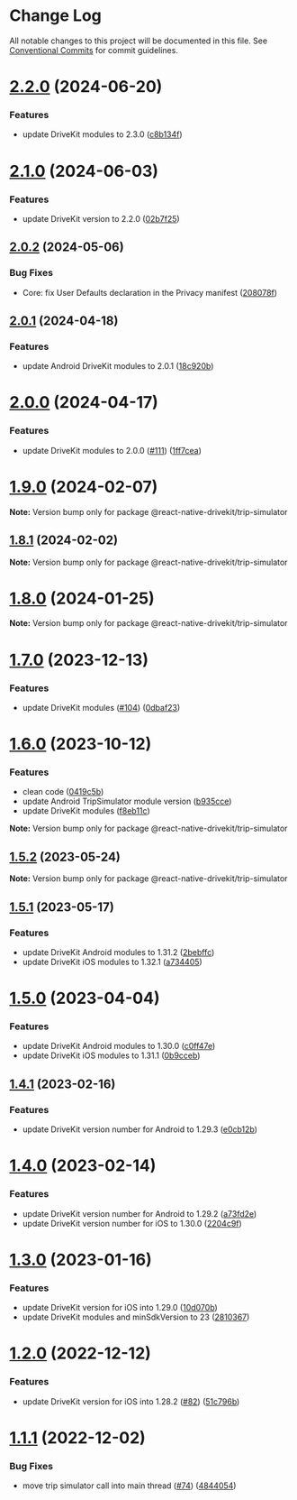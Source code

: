# Change Log

All notable changes to this project will be documented in this file.
See [Conventional Commits](https://conventionalcommits.org) for commit guidelines.

# [2.2.0](https://github.com/DriveQuantPublic/react-native-drivekit/compare/v2.1.0...v2.2.0) (2024-06-20)


### Features

* update DriveKit modules to 2.3.0 ([c8b134f](https://github.com/DriveQuantPublic/react-native-drivekit/commit/c8b134f6c892280217b4dbdb7259b4991addd29b))





# [2.1.0](https://github.com/DriveQuantPublic/react-native-drivekit/compare/v2.0.2...v2.1.0) (2024-06-03)


### Features

* update DriveKit version to 2.2.0 ([02b7f25](https://github.com/DriveQuantPublic/react-native-drivekit/commit/02b7f25c5064f5d6c4d0253760eb4f9f89e7b299))





## [2.0.2](https://github.com/DriveQuantPublic/react-native-drivekit/compare/v2.0.1...v2.0.2) (2024-05-06)


### Bug Fixes

* Core: fix User Defaults declaration in the Privacy manifest ([208078f](https://github.com/DriveQuantPublic/react-native-drivekit/commit/208078f2a795df2c02c00dd241daba841779bae1))





## [2.0.1](https://github.com/DriveQuantPublic/react-native-drivekit/compare/v2.0.0...v2.0.1) (2024-04-18)


### Features

* update Android DriveKit modules to 2.0.1 ([18c920b](https://github.com/DriveQuantPublic/react-native-drivekit/commit/18c920b687ac3db1d80e14620a54421ba6ca7a15))





# [2.0.0](https://github.com/DriveQuantPublic/react-native-drivekit/compare/v1.9.0...v2.0.0) (2024-04-17)


### Features

* update DriveKit modules to 2.0.0 ([#111](https://github.com/DriveQuantPublic/react-native-drivekit/issues/111)) ([1ff7cea](https://github.com/DriveQuantPublic/react-native-drivekit/commit/1ff7cea96de12fd29512b6e64774afeb29dc7e59))





# [1.9.0](https://github.com/DriveQuantPublic/react-native-drivekit/compare/v1.8.1...v1.9.0) (2024-02-07)

**Note:** Version bump only for package @react-native-drivekit/trip-simulator





## [1.8.1](https://github.com/DriveQuantPublic/react-native-drivekit/compare/v1.7.0...v1.8.1) (2024-02-02)

**Note:** Version bump only for package @react-native-drivekit/trip-simulator





# [1.8.0](https://github.com/DriveQuantPublic/react-native-drivekit/compare/v1.7.0...v1.8.0) (2024-01-25)

**Note:** Version bump only for package @react-native-drivekit/trip-simulator





# [1.7.0](https://github.com/DriveQuantPublic/react-native-drivekit/compare/v1.6.0...v1.7.0) (2023-12-13)

### Features

- update DriveKit modules ([#104](https://github.com/DriveQuantPublic/react-native-drivekit/issues/104)) ([0dbaf23](https://github.com/DriveQuantPublic/react-native-drivekit/commit/0dbaf23926144fae9b65443a57df523316e01add))

# [1.6.0](https://github.com/DriveQuantPublic/react-native-drivekit/compare/v1.5.2...v1.6.0) (2023-10-12)

### Features

- clean code ([0419c5b](https://github.com/DriveQuantPublic/react-native-drivekit/commit/0419c5b84dda8b5bdec57a9f2aec686fba5dc267))
- update Android TripSimulator module version ([b935cce](https://github.com/DriveQuantPublic/react-native-drivekit/commit/b935cce577a08cbc786f8de4e8780f35851be7bd))
- update DriveKit modules ([f8eb11c](https://github.com/DriveQuantPublic/react-native-drivekit/commit/f8eb11ce0a26400253eb7e5615720b8e9ea6ee23))

**Note:** Version bump only for package @react-native-drivekit/trip-simulator

## [1.5.2](https://github.com/DriveQuantPublic/react-native-drivekit/compare/v1.5.1...v1.5.2) (2023-05-24)

**Note:** Version bump only for package @react-native-drivekit/trip-simulator

## [1.5.1](https://github.com/DriveQuantPublic/react-native-drivekit/compare/v1.5.0...v1.5.1) (2023-05-17)

### Features

- update DriveKit Android modules to 1.31.2 ([2bebffc](https://github.com/DriveQuantPublic/react-native-drivekit/commit/2bebffcc4d9dc344846dc211105153dea315ef1a))
- update DriveKit iOS modules to 1.32.1 ([a734405](https://github.com/DriveQuantPublic/react-native-drivekit/commit/a73440515a149eb347bbbcb76d89d90c8cfb3caa))

# [1.5.0](https://github.com/DriveQuantPublic/react-native-drivekit/compare/v1.4.0-temp...v1.5.0) (2023-04-04)

### Features

- update DriveKit Android modules to 1.30.0 ([c0ff47e](https://github.com/DriveQuantPublic/react-native-drivekit/commit/c0ff47e63a86004fc0ef82331c0f4786c8e342cd))
- update DriveKit iOS modules to 1.31.1 ([0b9cceb](https://github.com/DriveQuantPublic/react-native-drivekit/commit/0b9ccebaae220de159a4591ca253aa02d771094a))

## [1.4.1](https://github.com/DriveQuantPublic/react-native-drivekit/compare/v1.4.0-temp...v1.4.1) (2023-02-16)

### Features

- update DriveKit version number for Android to 1.29.3 ([e0cb12b](https://github.com/DriveQuantPublic/react-native-drivekit/commit/e0cb12b2906eab24845ae7f5318593cc32f866e8))

# [1.4.0](https://github.com/DriveQuantPublic/react-native-drivekit/compare/v1.2.0...v1.4.0) (2023-02-14)

### Features

- update DriveKit version number for Android to 1.29.2 ([a73fd2e](https://github.com/DriveQuantPublic/react-native-drivekit/commit/a73fd2ee13200d0ee803dc17206ac44439653cdd))
- update DriveKit version number for iOS to 1.30.0 ([2204c9f](https://github.com/DriveQuantPublic/react-native-drivekit/commit/2204c9fcea544010c6f7adca633547ef6c5c0e26))

# [1.3.0](https://github.com/DriveQuantPublic/react-native-drivekit/compare/v1.2.0...v1.3.0) (2023-01-16)

### Features

- update DriveKit version for iOS into 1.29.0 ([10d070b](https://github.com/DriveQuantPublic/react-native-drivekit/commit/10d070bd1058065bb55a3dd37ee901ea6b07eaab))
- update DriveKit modules and minSdkVersion to 23 ([2810367](https://github.com/DriveQuantPublic/react-native-drivekit/commit/28103674fc8fca1fc9f6ccbbb7bbdc9f501e30f2))

# [1.2.0](https://github.com/DriveQuantPublic/react-native-drivekit/compare/v1.1.1...v1.2.0) (2022-12-12)

### Features

- update DriveKit version for iOS into 1.28.2 ([#82](https://github.com/DriveQuantPublic/react-native-drivekit/issues/82)) ([51c796b](https://github.com/DriveQuantPublic/react-native-drivekit/commit/51c796b0cc059d9042855396fa9ce1e965f03b47))

# [1.1.1](https://github.com/DriveQuantPublic/react-native-drivekit/compare/v1.1.0...v1.1.1) (2022-12-02)

### Bug Fixes

- move trip simulator call into main thread ([#74](https://github.com/DriveQuantPublic/react-native-drivekit/issues/74)) ([4844054](https://github.com/DriveQuantPublic/react-native-drivekit/commit/4844054e53a6aa076f306ba59dec638e121b674f))
